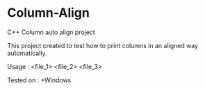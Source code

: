 # Column-Align
C++ Column auto align project

This project created to test how to print columns in an aligned way automatically. 

Usage : <program> <file_1> <file_2> <file_3>
  
Tested on : +Windows

